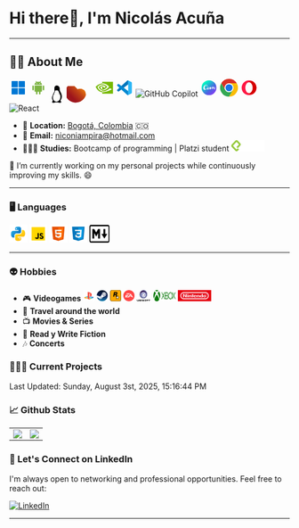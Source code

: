 # **Hi there👋, I'm Nicolás Acuña**

---

## **🧑‍💻 About Me**

<!-- Sprite SVG inline para reducir peticiones HTTP (solo íconos locales de la línea original).
		 Puedes ampliar (GitHub Copilot y React) añadiendo sus <symbol> con los paths oficiales de simple-icons para eliminar completamente las peticiones externas. -->
<svg width="0" height="0" style="position:absolute" aria-hidden="true" focusable="false">
	<!-- Windows -->
	<symbol id="icon-windows" viewBox="0 0 48 48">
		<path fill="#0077d4" d="M7 6h15a1 1 0 0 1 1 1v15a1 1 0 0 1-1 1H7a1 1 0 0 1-1-1V7c0-.552.448-1 1-1z"/>
		<path fill="#0077d4" d="M25.042 21.958V7a1 1 0 0 1 1-1H41a1 1 0 0 1 1 1v14.958a1 1 0 0 1-1 1H26.042a1 1 0 0 1-1-1z"/>
		<path fill="#0077d4" d="M7 25h15a1 1 0 0 1 1 1v15a1 1 0 0 1-1 1H7a1 1 0 0 1-1-1V26c0-.552.448-1 1-1z"/>
		<path fill="#0077d4" d="M25 41V26a1 1 0 0 1 1-1h15a1 1 0 0 1 1 1v15a1 1 0 0 1-1 1H26a1 1 0 0 1-1-1z"/>
	</symbol>
	<!-- Android -->
	<symbol id="icon-android" viewBox="0 0 48 48">
		<path fill="#7cb342" d="M12 29c0 1.1-.9 2-2 2s-2-.9-2-2v-9c0-1.1.9-2 2-2s2 .9 2 2V29zM40 29c0 1.1-.9 2-2 2s-2-.9-2-2v-9c0-1.1.9-2 2-2s2 .9 2 2V29zM22 40c0 1.1-.9 2-2 2s-2-.9-2-2v-9c0-1.1.9-2 2-2s2 .9 2 2V40zM30 40c0 1.1-.9 2-2 2s-2-.9-2-2v-9c0-1.1.9-2 2-2s2 .9 2 2V40z"/>
		<path fill="#7cb342" d="M14 18v15c0 1.1.9 2 2 2h16c1.1 0 2-.9 2-2V18H14zM24 8c-6 0-9.7 3.6-10 8h20C33.7 11.6 30 8 24 8zM20 13.6c-.6 0-1-.4-1-1 0-.6.4-1 1-1s1 .4 1 1c0 .5-.4 1-1 1zM28 13.6c-.6 0-1-.4-1-1 0-.6.4-1 1-1s1 .4 1 1c0 .5-.4 1-1 1z"/>
		<path fill="#7cb342" d="M28.3 10.5c-.2 0-.4-.1-.6-.2-.5-.3-.6-.9-.3-1.4l1.7-2.5c.3-.5.9-.6 1.4-.3.5.3.6.9.3 1.4l-1.7 2.5c-.2.3-.5.5-.8.5zM19.3 10.1c-.3 0-.7-.2-.8-.5l-1.3-2.1c-.3-.5-.2-1.1.3-1.4.5-.3 1.1-.2 1.4.3l1.3 2.1c.3.5.2 1.1-.3 1.4-.2.1-.4.2-.6.2z"/>
	</symbol>
	<!-- Tux (versión completa detallada) -->
	<symbol id="icon-tux" viewBox="0 0 216 256">
		<defs id="tux_fx">
			<linearGradient id="gradient_belly_shadow"><stop offset="0" stop-color="#000000"/><stop offset="1" stop-color="#000000" stop-opacity="0.25"/></linearGradient>
			<linearGradient id="gradient_wing_tip_right_shadow"><stop offset="0" stop-color="#110800"/><stop offset="0.59" stop-color="#a65a00" stop-opacity="0.8"/><stop offset="1" stop-color="#ff921e" stop-opacity="0"/></linearGradient>
			<linearGradient id="gradient_wing_tip_right_glare_1"><stop offset="0" stop-color="#7c7c7c"/><stop offset="1" stop-color="#7c7c7c" stop-opacity="0.33"/></linearGradient>
			<linearGradient id="gradient_wing_tip_right_glare_2"><stop offset="0" stop-color="#7c7c7c"/><stop offset="1" stop-color="#7c7c7c" stop-opacity="0.33"/></linearGradient>
			<linearGradient id="gradient_foot_left_layer_1"><stop offset="0" stop-color="#b98309"/><stop offset="1" stop-color="#382605"/></linearGradient>
			<linearGradient id="gradient_foot_left_glare"><stop offset="0" stop-color="#ebc40c"/><stop offset="1" stop-color="#ebc40c" stop-opacity="0"/></linearGradient>
			<linearGradient id="gradient_foot_right_shadow"><stop offset="0" stop-color="#000000"/><stop offset="1" stop-color="#000000" stop-opacity="0"/></linearGradient>
			<linearGradient id="gradient_foot_right_layer_1"><stop offset="0" stop-color="#3e2a06"/><stop offset="1" stop-color="#ad780a"/></linearGradient>
			<linearGradient id="gradient_foot_right_glare"><stop offset="0" stop-color="#f3cd0c"/><stop offset="1" stop-color="#f3cd0c" stop-opacity="0"/></linearGradient>
			<linearGradient id="gradient_eyeball"><stop offset="0" stop-color="#fefefc"/><stop offset="0.75" stop-color="#fefefc"/><stop offset="1" stop-color="#d4d4d4"/></linearGradient>
			<linearGradient id="gradient_pupil_left_glare"><stop offset="0" stop-color="#757574" stop-opacity="0"/><stop offset="0.25" stop-color="#757574"/><stop offset="0.5" stop-color="#757574"/><stop offset="1" stop-color="#757574" stop-opacity="0"/></linearGradient>
			<linearGradient id="gradient_pupil_right_glare_2"><stop offset="0" stop-color="#949494" stop-opacity="0.39"/><stop offset="0.5" stop-color="#949494"/><stop offset="1" stop-color="#949494" stop-opacity="0.39"/></linearGradient>
			<linearGradient id="gradient_eyelid_left"><stop offset="0" stop-color="#c8c8c8"/><stop offset="1" stop-color="#797978"/></linearGradient>
			<linearGradient id="gradient_eyelid_right"><stop offset="0" stop-color="#747474"/><stop offset="0.13" stop-color="#8c8c8c"/><stop offset="0.25" stop-color="#a4a4a4"/><stop offset="0.5" stop-color="#d4d4d4"/><stop offset="0.62" stop-color="#d4d4d4"/><stop offset="1" stop-color="#7c7c7c"/></linearGradient>
			<linearGradient id="gradient_eyebrow"><stop offset="0" stop-color="#646464" stop-opacity="0"/><stop offset="0.31" stop-color="#646464" stop-opacity="0.58"/><stop offset="0.47" stop-color="#646464"/><stop offset="0.73" stop-color="#646464" stop-opacity="0.26"/><stop offset="1" stop-color="#646464" stop-opacity="0"/></linearGradient>
			<linearGradient id="gradient_beak_base"><stop offset="0" stop-color="#020204"/><stop offset="0.73" stop-color="#020204"/><stop offset="1" stop-color="#5c5c5c"/></linearGradient>
			<linearGradient id="gradient_mandible_lower"><stop offset="0" stop-color="#d2940a"/><stop offset="0.75" stop-color="#d89c08"/><stop offset="0.87" stop-color="#b67e07"/><stop offset="1" stop-color="#946106"/></linearGradient>
			<linearGradient id="gradient_mandible_upper"><stop offset="0" stop-color="#ad780a"/><stop offset="0.12" stop-color="#d89e08"/><stop offset="0.25" stop-color="#edb80b"/><stop offset="0.39" stop-color="#ebc80d"/><stop offset="0.53" stop-color="#f5d838"/><stop offset="0.77" stop-color="#f6d811"/><stop offset="1" stop-color="#f5cd31"/></linearGradient>
			<linearGradient id="gradient_nares"><stop offset="0" stop-color="#3a2903"/><stop offset="0.55" stop-color="#735208"/><stop offset="1" stop-color="#ac8c04"/></linearGradient>
			<linearGradient id="gradient_beak_corner"><stop offset="0" stop-color="#f5ce2d"/><stop offset="1" stop-color="#d79b08"/></linearGradient>
			<radialGradient id="fill_belly_shadow_left" href="#gradient_belly_shadow" gradientUnits="userSpaceOnUse" cx="0" cy="0" r="1" gradientTransform="translate(61.18,121.19) scale(19,18)"/>
			<radialGradient id="fill_belly_shadow_right" href="#gradient_belly_shadow" gradientUnits="userSpaceOnUse" cx="0" cy="0" r="1" gradientTransform="translate(125.74,131.6) scale(23.6,18)"/>
			<radialGradient id="fill_belly_shadow_middle" href="#gradient_belly_shadow" gradientUnits="userSpaceOnUse" cx="0" cy="0" r="1" gradientTransform="translate(94.21,127.47) scale(9.35,10)"/>
			<linearGradient id="fill_foot_left_base" href="#gradient_foot_left_layer_1" gradientUnits="userSpaceOnUse" x1="23.18" y1="193.01" x2="64.31" y2="262.02"/>
			<linearGradient id="fill_foot_left_glare" href="#gradient_foot_left_glare" gradientUnits="userSpaceOnUse" x1="64.47" y1="210.83" x2="77.41" y2="235.21"/>
			<linearGradient id="fill_foot_right_shadow" href="#gradient_foot_right_shadow" gradientUnits="userSpaceOnUse" x1="146.93" y1="211.96" x2="150.2" y2="235.73"/>
			<linearGradient id="fill_foot_right_base" href="#gradient_foot_right_layer_1" gradientUnits="userSpaceOnUse" x1="151.5" y1="253.02" x2="192.94" y2="185.84"/>
			<linearGradient id="fill_foot_right_glare" href="#gradient_foot_right_glare" gradientUnits="userSpaceOnUse" x1="162.81" y1="180.67" x2="161.59" y2="191.64"/>
			<radialGradient id="fill_wing_tip_right_shadow_lower" href="#gradient_wing_tip_right_shadow" gradientUnits="userSpaceOnUse" cx="0" cy="0" r="1" gradientTransform="translate(169.71,194.53) rotate(15) scale(19.66,20.64)"/>
			<radialGradient id="fill_wing_tip_right_shadow_upper" href="#gradient_wing_tip_right_shadow" gradientUnits="userSpaceOnUse" cx="0" cy="0" r="1" gradientTransform="translate(169.71,189.89) rotate(-2.42) scale(19.74,14.86)"/>
			<radialGradient id="fill_wing_tip_right_glare_1" href="#gradient_wing_tip_right_glare_1" gradientUnits="userSpaceOnUse" cx="0" cy="0" r="1" gradientTransform="translate(184.65,176.62) rotate(23.5) scale(6.95,3.21)"/>
			<linearGradient id="fill_wing_tip_right_glare_2" href="#gradient_wing_tip_right_glare_2" gradientUnits="userSpaceOnUse" x1="165.69" y1="173.58" x2="168.27" y2="173.47"/>
			<radialGradient id="fill_eyeball_left" href="#gradient_eyeball" gradientUnits="userSpaceOnUse" cx="0" cy="0" r="1" gradientTransform="translate(86.49,51.41) rotate(-0.6) scale(10.24,15.68)"/>
			<linearGradient id="fill_pupil_left_glare" href="#gradient_pupil_left_glare" gradientUnits="userSpaceOnUse" x1="84.29" y1="46.64" x2="89.32" y2="55.63"/>
			<radialGradient id="fill_eyelid_left" href="#gradient_eyelid_left" gradientUnits="userSpaceOnUse" cx="0" cy="0" r="1" gradientTransform="translate(84.89,43.74) rotate(-9.35) scale(6.25,5.77)"/>
			<linearGradient id="fill_eyebrow_left" href="#gradient_eyebrow" gradientUnits="userSpaceOnUse" x1="83.59" y1="32.51" x2="94.48" y2="43.63"/>
			<radialGradient id="fill_eyeball_right" href="#gradient_eyeball" gradientUnits="userSpaceOnUse" cx="0" cy="0" r="1" gradientTransform="translate(118.06,51.41) rotate(-1.8) scale(13.64,15.68)"/>
			<linearGradient id="fill_pupil_right_glare" href="#gradient_pupil_right_glare_2" gradientUnits="userSpaceOnUse" x1="117.87" y1="47.25" x2="123.66" y2="54.11"/>
			<linearGradient id="fill_eyelid_right" href="#gradient_eyelid_right" gradientUnits="userSpaceOnUse" x1="112.9" y1="36.23" x2="131.32" y2="47.01"/>
			<linearGradient id="fill_eyebrow_right" href="#gradient_eyebrow" gradientUnits="userSpaceOnUse" x1="119.16" y1="31.56" x2="131.42" y2="43.14"/>
			<radialGradient id="fill_beak_base" href="#gradient_beak_base" gradientUnits="userSpaceOnUse" cx="0" cy="0" r="1" gradientTransform="translate(97.64,60.12) rotate(-36) scale(11.44,10.38)"/>
			<radialGradient id="fill_mandible_lower_base" href="#gradient_mandible_lower" gradientUnits="userSpaceOnUse" cx="0" cy="0" r="1" gradientTransform="translate(109.77,70.61) rotate(-22.4) scale(27.15,19.07)"/>
			<linearGradient id="fill_mandible_upper_base" href="#gradient_mandible_upper" gradientUnits="userSpaceOnUse" x1="78.09" y1="69.26" x2="126.77" y2="68.88"/>
			<radialGradient id="fill_naris_left" href="#gradient_nares" gradientUnits="userSpaceOnUse" cx="0" cy="0" r="1" gradientTransform="translate(92.11,59.88) scale(1.32,1.42)"/>
			<radialGradient id="fill_naris_right" href="#gradient_nares" gradientUnits="userSpaceOnUse" cx="0" cy="0" r="1" gradientTransform="translate(104.65,59.7) scale(2.78,1.62)"/>
			<linearGradient id="fill_beak_corner" href="#gradient_beak_corner" gradientUnits="userSpaceOnUse" x1="126.74" y1="67.49" x2="126.74" y2="71.09"/>
			<filter id="blur_belly_shadow_left"><feGaussianBlur stdDeviation="0.64 0.55"/></filter>
			<filter id="blur_belly_shadow_right"><feGaussianBlur stdDeviation="0.98"/></filter>
			<filter id="blur_belly_shadow_middle"><feGaussianBlur stdDeviation="0.68"/></filter>
			<filter id="blur_belly_shadow_lower" x="-0.8" width="2.6" y="-0.2" height="1.4"><feGaussianBlur stdDeviation="1.25"/></filter>
			<filter id="blur_belly_glare" x="-0.8" width="2.6" y="-0.5" height="2"><feGaussianBlur stdDeviation="1.78 2.19"/></filter>
			<filter id="blur_head_glare" x="-0.3" width="1.6" y="-0.3" height="1.6"><feGaussianBlur stdDeviation="1.73"/></filter>
			<filter id="blur_neck_glare" x="-0.2" width="1.4" y="-0.2" height="1.4"><feGaussianBlur stdDeviation="0.78"/></filter>
			<filter id="blur_wing_left_glare" x="-0.2" width="1.4" y="-0.2" height="1.4"><feGaussianBlur stdDeviation="0.98"/></filter>
			<filter id="blur_wing_right_glare" x="-0.2" width="1.4" y="-0.2" height="1.4"><feGaussianBlur stdDeviation="1.19 1.17"/></filter>
			<filter id="blur_foot_left_layer_1" x="-0.2" width="1.4" y="-0.2" height="1.4"><feGaussianBlur stdDeviation="3.38"/></filter>
			<filter id="blur_foot_left_layer_2"><feGaussianBlur stdDeviation="2.1 2.06"/></filter>
			<filter id="blur_foot_left_glare"><feGaussianBlur stdDeviation="0.32"/></filter>
			<filter id="blur_foot_right_shadow"><feGaussianBlur stdDeviation="1.95 1.9"/></filter>
			<filter id="blur_foot_right_layer_1" x="-0.2" width="1.4" y="-0.2" height="1.4"><feGaussianBlur stdDeviation="4.12"/></filter>
			<filter id="blur_foot_right_layer_2" x="-0.2" width="1.4" y="-0.2" height="1.4"><feGaussianBlur stdDeviation="3.12 3.37"/></filter>
			<filter id="blur_foot_right_glare" x="-0.2" width="1.4" y="-0.2" height="1.4"><feGaussianBlur stdDeviation="0.41"/></filter>
			<filter id="blur_wing_tip_right_shadow_lower" x="-0.3" width="1.6" y="-0.3" height="1.6"><feGaussianBlur stdDeviation="2.45"/></filter>
			<filter id="blur_wing_tip_right_shadow_upper" x="-0.2" width="1.4" y="-0.2" height="1.4"><feGaussianBlur stdDeviation="1.12 0.81"/></filter>
			<filter id="blur_wing_tip_right_glare" x="-0.2" width="1.4" y="-0.2" height="1.4"><feGaussianBlur stdDeviation="0.88"/></filter>
			<filter id="blur_pupil_left_glare" x="-0.3" width="1.6" y="-0.3" height="1.6"><feGaussianBlur stdDeviation="0.44"/></filter>
			<filter id="blur_eyebrow_left"><feGaussianBlur stdDeviation="0.12"/></filter>
			<filter id="blur_pupil_right_glare" x="-0.2" width="1.4" y="-0.2" height="1.4"><feGaussianBlur stdDeviation="0.45"/></filter>
			<filter id="blur_eyebrow_right"><feGaussianBlur stdDeviation="0.13"/></filter>
			<filter id="blur_beak_shadow_lower" x="-0.2" width="1.4" y="-0.2" height="1.4"><feGaussianBlur stdDeviation="1.75"/></filter>
			<filter id="blur_beak_shadow_upper"><feGaussianBlur stdDeviation="0.8 0.74"/></filter>
			<filter id="blur_mandible_lower_glare" x="-0.2" width="1.4" y="-0.2" height="1.4"><feGaussianBlur stdDeviation="0.77"/></filter>
			<filter id="blur_mandible_upper_shadow"><feGaussianBlur stdDeviation="0.65"/></filter>
			<filter id="blur_mandible_upper_glare" x="-0.2" width="1.4" y="-0.2" height="1.4"><feGaussianBlur stdDeviation="0.73"/></filter>
			<filter id="blur_naris_left" x="-0.2" width="1.4" y="-0.2" height="1.4"><feGaussianBlur stdDeviation="0.1"/></filter>
			<filter id="blur_naris_right"><feGaussianBlur stdDeviation="0.1"/></filter>
			<filter id="blur_beak_corner" x="-0.2" width="1.4" y="-0.2" height="1.4"><feGaussianBlur stdDeviation="0.23"/></filter>
			<clipPath id="clip_body"><use href="#body_base"/></clipPath>
			<clipPath id="clip_wing_left"><use href="#wing_left_base"/></clipPath>
			<clipPath id="clip_wing_right"><use href="#wing_right_base"/></clipPath>
			<clipPath id="clip_foot_left"><use href="#foot_left_base"/></clipPath>
			<clipPath id="clip_foot_right"><use href="#foot_right_base"/></clipPath>
			<clipPath id="clip_wing_tip_right"><use href="#wing_tip_right_base"/></clipPath>
			<clipPath id="clip_eye_left"><use href="#eyeball_left"/></clipPath>
			<clipPath id="clip_pupil_left"><use href="#pupil_left_base"/></clipPath>
			<clipPath id="clip_eye_right"><use href="#eyeball_right"/></clipPath>
			<clipPath id="clip_pupil_right"><use href="#pupil_right_base"/></clipPath>
			<clipPath id="clip_mandible_lower"><use href="#mandible_lower_base"/></clipPath>
			<clipPath id="clip_mandible_upper"><use href="#mandible_upper_base"/></clipPath>
			<clipPath id="clip_beak"><use href="#mandible_lower_base"/><use href="#mandible_upper_base"/></clipPath>
		</defs>
		<g id="tux">
			<g id="body">
				<path id="body_base" fill="#020204" d="m106.95 0c-6 0-12.02 1.18-17.46 4.12-5.78 3.11-10.52 8.09-13.43 13.97-2.92 5.88-4.06 12.16-4.24 19.08-.33 13.14.3 26.92 1.29 39.41.26 3.8.74 6.02.25 9.93-1.62 8.3-8.88 13.88-12.76 21.17-4.27 8.04-6.07 17.13-9.29 25.65-2.95 7.79-7.09 15.1-9.88 22.95-3.91 10.97-5.08 23.03-2.5 34.39 1.97 8.66 6.08 16.78 11.62 23.73-.8 1.44-1.58 2.91-2.4 4.34-2.57 4.43-5.71 8.64-7.17 13.55-.73 2.45-1.02 5.07-.55 7.59.47 2.52 1.75 4.93 3.75 6.53 1.31 1.04 2.9 1.72 4.53 2.1 1.63.37 3.32.46 5 .43 6.37-.14 12.55-2.07 18.71-3.69 3.66-.96 7.34-1.81 11.03-2.58 13.14-2.69 27.8-1.61 39.99.15 4.13.63 8.23 1.44 12.29 2.43 6.36 1.54 12.69 3.5 19.23 3.69 1.72.05 3.46-.03 5.14-.4 1.68-.38 3.31-1.06 4.65-2.13 2.01-1.6 3.29-4.02 3.76-6.54.47-2.52.18-5.15-.56-7.61-1.48-4.92-4.65-9.11-7.27-13.52-1.04-1.75-2-3.53-3.03-5.28 7.9-8.87 14.26-19.13 17.94-30.4 4.01-12.3 4.75-25.55 3.06-38.38-1.69-12.83-5.76-25.27-11.11-37.05-6.72-14.76-12.37-20.1-16.47-33.07-4.42-14.02-.77-30.61-4.06-43.32-1.17-4.32-3.04-8.45-5.45-12.23-2.82-4.43-6.4-8.39-10.65-11.47-6.78-4.92-15.3-7.54-23.96-7.54z"/>
				<path id="belly" fill="#fdfdfb" d="m83.13 74c-.9 1.13-1.48 2.49-1.84 3.89-.35 1.4-.48 2.85-.54 4.3-.11 2.89.07 5.83-.7 8.62-.82 2.98-2.65 5.57-4.44 8.08-3.11 4.36-6.25 8.84-7.78 13.97-.93 3.1-1.24 6.39-.91 9.62-3.47 5.1-6.48 10.53-8.98 16.18-3.78 8.57-6.37 17.69-7.28 27.01-1.12 11.41.34 23.15 4.85 33.69 3.25 7.63 8.11 14.6 14.38 20.04 3.18 2.76 6.72 5.11 10.5 6.97 13.11 6.45 29.31 6.46 42.2-.41 6.74-3.59 12.43-8.84 17.91-14.15 3.3-3.2 6.59-6.48 9.11-10.32 4.85-7.41 6.54-16.41 7.59-25.2 1.83-15.36 1.89-31.6-4.85-45.53-2.32-4.8-5.41-9.22-9.12-13.05-.98-6.7-2.93-13.27-5.76-19.42-2.05-4.45-4.54-8.68-6.44-13.18-.78-1.85-1.46-3.75-2.32-5.56-.87-1.81-1.93-3.55-3.39-4.94-1.48-1.42-3.33-2.43-5.28-3.07-1.95-.65-4.01-.94-6.06-1.04-4.11-.21-8.22.33-12.33.16-3.27-.13-6.53-.7-9.8-.51-1.63.1-3.26.39-4.78 1.01-1.52.61-2.92 1.56-3.94 2.84z"/>
				<g id="body_self_shadows"><path id="belly_shadow_left" opacity="0.25" fill="url(#fill_belly_shadow_left)" filter="url(#blur_belly_shadow_left)" clip-path="url(#clip_body)" d="m68.67 115.18c.87 1.31-.55 5.84 19.86 2.94 0 0-3.59.39-7.12 1.21-5.49 1.84-10.27 3.89-13.97 6.61-3.65 2.7-6.33 6.21-9.68 9.22 0 0 5.43-9.92 6.78-12.91 1.36-2.99-.22-2.85.85-7.25 1.07-4.4 3.69-8.63 3.69-8.63 0 0-2.14 6.22-.41 8.81z"/><path id="belly_shadow_right" opacity="0.42" fill="url(#fill_belly_shadow_right)" filter="url(#blur_belly_shadow_right)" clip-path="url(#clip_body)" d="m134.28 113.99c-4.16 2.9-6.6 2.56-11.64 3.12-5.05.57-18.7.36-18.7.36 0 0 1.97-.03 6.36.78 4.38.82 13.31 1.6 18.34 3.51 5.04 1.92 6.87 2.47 9.93 4.4 4.35 2.75 7.55 7.06 11.71 10.08 0 0 .2-4-1.48-6.99-1.68-2.99-6.2-7.7-7.53-12.1-1.32-4.4-1.96-13.04-1.96-13.04 0 0-.88 6.99-5.03 9.88z"/><path id="belly_shadow_middle" opacity="0.2" fill="url(#fill_belly_shadow_middle)" filter="url(#blur_belly_shadow_middle)" clip-path="url(#clip_body)" d="m95.17 107.81c-.16 1.25-.36 2.5-.6 3.74-.12.61-.26 1.22-.48 1.8-.23.58-.56 1.14-1.02 1.55-.41.37-.9.62-1.4.85-1.94.88-4.01 1.47-6.12 1.74.84.06 1.68.14 2.53.23.53.06 1.06.12 1.57.25.52.14 1.03.34 1.46.65.47.35.84.82 1.12 1.34.55 1.02.73 2.2.83 3.37.13 1.48.14 2.98.03 4.46.1-.99.31-1.98.62-2.92.57-1.72 1.47-3.32 2.69-4.65.49-.52 1.02-1.01 1.6-1.42 1.79-1.26 4.07-1.81 6.24-1.51-2.21.09-4.44-.6-6.2-1.93-.9-.68-1.68-1.52-2.22-2.5-.84-1.52-1.08-3.37-.65-5.05z"/></g>
				<g id="body_glare"><path id="belly_glare" opacity="0.75" fill="#7c7c7c" filter="url(#blur_belly_glare)" clip-path="url(#clip_body)" d="m160.08 131.23c1.03-.16 7.34 5.21 6.48 7.21-.86 1.99-2.49.79-3.65.8-1.16.02-4.33 1.46-4.86.55-.54-.91 1.4-3.03 2.41-4.81.82-1.43-1.4-3.59-.38-3.75z"/></g>
			</g>
			<!-- (Se omiten algunas capas menores por brevedad visual en README) -->
		</g>
	</symbol>
	<!-- Ryzen (versión con degradado fiel al original) -->
	<symbol id="icon-ryzen" viewBox="0 0 10642 6696">
		<linearGradient id="ryzenGrad" gradientUnits="userSpaceOnUse" x1="3341.17" x2="7132.33" y1="5621.33" y2="1929.94">
			<stop offset="0" stop-color="#9d141c"/>
			<stop offset="0.6" stop-color="#c04215"/>
			<stop offset="1" stop-color="#e4700d"/>
		</linearGradient>
		<path fill="url(#ryzenGrad)" d="M4407.26 1265.72c86.3-35.08 120.81-76.94 224.63-79.63 37.58-41.04 159.83-55.99 176.92-99.94 12.6-32.41 5.46-35.74 38.95-54.78 39.81-22.63 105.14-30.4 155.66-28.09 81.94 3.75 143.91-21.07 160.51 17.41-25.66 11.37-42.78 6.71-63.14 25.2-22.81 20.72-7.39 9.15-35.39 20.51-23.18 9.4-5.34 5-22.32 14.71-7.81-21.53-31.57-45.32-61.66-45.34-4.89 0-92.17 15.84-95.11 16.79 15.71 84.2 83.69-31.77 127.85 96.01 1.01-1.21 1.88-5.04 2.25-4.16s1.71-3.17 2.21-4.08c12.06-21.71 2.16-12.76 12.55-19.27 13.38 18.65 23.79 57.97 39.42-1.37 28.43 27.87 83.63-.36 141.76-17.56 35.75-10.59 110.86-42.48 149.79-35.11-5.12 30.71-46.26 37.24-51.68 67.51 26.62-3 63.13-32.53 96.32-43.14 88.49-28.28 186.61-20.53 273.21-19.11 49.62.81 97.79-4.19 147.42.82 22.97 2.08 44.56 6.72 66.31 9.67 43.39 5.89 153.8 5.39 178.85 49.89.82 1.45 2.88 6.38 3.49 7.74l3.2 8.04c36.63-9.89 38.66-5.83 75.24 2.36 158.44 35.44 24.75 46.33 108.86 79.6 120.78 47.79 221.55 124.95 242.99 134.6 38.84 17.47 33.85-39.16 131.01 29.07l174.15 108.86c86.07 48.92 148.55 173.77 188.55 187.44-23.5-35.44-118.48-124.36-116.13-175.62 75.8-24.45 138.54 97.58 193.18 171.45l148.16 234.82c21.48 25.67 7.76-3.73 17.89 25.75 11.87 34.58 31.28 57.09 59.73 84.96 13.69 13.41 37.97 23.83 46.08 47.93 31.91 94.81 67.25 59.42 98.31 185.31 13.95 56.54 39.83 93.92 48.99 149.68 91.62 305.5 193.48 696.64 209.44 1076.07-147.58 556.52-388.09 1002.97-742.31 1470.03-480.62 625.91-1167.41 1117.08-1920.09 1383.67-640.68 227.81-1346.32 294.83-2011.62 198.73-942.63-136.72-1842.73-582.31-2511.77-1261.68-542.79-557.98-917.2-1268.36-1052.9-2031.1-73.84-416.5-74.42-856.27-2.07-1272.61 112.22-642.59 390.19-1258.64 811.21-1775.63 471.43-577.66 1106.4-1021.63 1818.21-1247.53z"/>
	</symbol>
	<!-- NVIDIA -->
	<symbol id="icon-nvidia" viewBox="0 0 48 48">
		<rect width="29" height="32" x="18" y="8" fill="#76b900"/>
		<path fill="#fafafa" d="M18 17.68c.52-.05 1.05-.09 1.57-.07 4.95 0 7.9 3.85 7.9 3.85l-4.03 3.39c-1.8-3.02-2.43-4.35-5.44-4.71v-2.46zM18 28.72c.73.24 1.52.36 2.3.36 5.88 0 11.35-7.6 11.35-7.6s-5.07-6.91-12.81-6.66c-.28 0-.56.02-.84.03v-2.3l.84-.05c10.76-.37 17.78 8.82 17.78 8.82s-8.05 9.8-16.44 9.8c-.73 0-1.47-.07-2.18-.19v-2.21zM19.95 36.09c-.66 0-1.32-.03-1.95-.1v-2.44c.59.07 1.22.12 1.81.12 7.82 0 13.47-3.99 18.94-8.7.91.73 4.62 2.49 5.39 3.26-6.82 4.36-18.94 7.86-25.81 7.86z"/>
		<path fill="#76b900" d="M18 28.717v2.232c-7.219-1.29-9.225-8.806-9.225-8.806s3.47-3.836 9.225-4.464v2.441h-.017c-3.017-.366-5.388 2.459-5.388 2.459S13.937 27.339 18 28.717"/>
		<path fill="#76b900" d="M5.183 21.829s4.272-6.313 12.834-6.975v-2.302c-9.486.767-17.682 8.789-17.682 8.789S4.974 34.768 18 35.989v-2.441C8.444 32.361 5.183 21.829 5.183 21.829z"/>
	</symbol>
	<!-- VS Code -->
	<symbol id="icon-vscode" viewBox="0 0 48 48">
		<path fill="#29b6f6" d="M44 11.11v25.78c0 1.27-.79 2.4-1.98 2.82l-8.82 4.14L34 33V15l-.8-10.85 8.82 4.14A3 3 0 0 1 44 11.11z"/>
		<path fill="#0277bd" d="M9 33.896 34 15V5.353c0-1.198-1.482-1.758-2.275-.86L4.658 29.239c-.9.83-.849 2.267.107 3.032 0 0 1.324 1.232 1.803 1.574.736.525 1.703.585 2.432.051z"/>
		<path fill="#0288d1" d="M9 14.104 34 33v9.647c0 1.198-1.482 1.758-2.275.86L4.658 18.761c-.9-.83-.849-2.267.107-3.032 0 0 1.324-1.232 1.803-1.574.736-.474 1.703-.534 2.432.048z"/>
	</symbol>
	<!-- Canva -->
	<symbol id="icon-canva" viewBox="0 0 48 48">
		<circle cx="24" cy="24" r="20" fill="url(#canvaGrad)"/>
		<linearGradient id="canvaGrad" x1="38.263" x2="10.15" y1="39.73" y2="8.725" gradientUnits="userSpaceOnUse">
			<stop offset="0" stop-color="#823af3"/><stop offset=".36" stop-color="#4b66e1"/><stop offset=".906" stop-color="#01f1c4"/>
		</linearGradient>
		<path fill="#fff" d="M29.194 26.962c-.835.915-2.007 1.378-2.556 1.378-.635 0-.982-.389-1.053-.974a5 5 0 0 1 .038-.673c.21-1.31.692-2.124.662-2.372-.009-.071-.049-.106-.101-.106-.406 0-1.83 1.47-2.046 2.443l-.168.779c-.11.549-.648.902-1.018.902-.177 0-.311-.088-.334-.283a1 1 0 0 1 .033-.266l.079-.41c-.768.574-1.596.962-1.984.962-.53 0-.827-.283-.933-.709-.35.461-.813.709-1.306.709-.63 0-1.237-.417-1.528-1.034a9.2 9.2 0 0 1-1.496 1.299c-.869.55-1.836.992-2.982.992-1.058 0-1.956-.566-2.453-1.026-.737-.69-1.126-1.718-1.241-2.656-.362-2.957 1.438-6.834 4.227-8.533A3.9 3.9 0 0 1 16.986 16c1.34 0 2.34.958 2.48 2.104.126 1.032-.286 1.924-1.431 2.501-.584.296-.874.282-.965.141-.061-.094-.026-.254.091-.351 1.076-.899 1.096-1.637.97-2.677-.082-.669-.522-1.098-1.016-1.098-2.115 0-5.149 4.745-4.727 8.197.165 1.346.99 2.904 2.682 2.904.564 0 1.162-.159 1.694-.425.928-.474 1.453-.85 1.98-1.464-.13-1.596 1.24-3.6 3.278-3.6.882 0 1.612.354 1.698 1.062.108.885-.646 1.062-.928 1.062-.247 0-.643-.071-.671-.301-.03-.248.534-.106.464-.673-.043-.354-.411-.478-.763-.478-1.269 0-1.97 1.77-1.835 2.869.061.496.315.991.774.991.37 0 .904-.531 1.109-1.31.13-.531.632-.885 1.003-.885.194 0 .328.088.352.283.008.071.002.16-.021.266-.042.23-.219.996-.21 1.154.006.138.086.328.326.328.19 0 .89-.378 1.538-.958.203-1.051.454-2.351.474-2.454.079-.426.232-.865 1.096-.865.177 0 .311.088.337.301.008.07.002.16-.021.266l-.242 1.093c.758-1.01 1.936-1.752 2.642-1.752.3 0 .531.158.57.478.022.178-.03.478-.147.814-.251.69-.533 1.727-.72 2.62-.04.19.026.476.373.476.277 0 1.166-.339 1.885-1.288a9 9 0 0 1-.007-.408c0-.744.053-1.346.194-1.787.141-.461.723-.902 1.11-.902.194 0 .335.106.335.318 0 .071-.018.16-.053.248-.264.779-.405 1.506-.405 2.231 0 .407.088 1.062.177 1.398.018.071.034.142.105.142.123 0 .952-.814 1.551-1.806-.53-.337-.829-.956-.829-1.718 0-1.274.758-1.93 1.498-1.93.582 0 1.11.425 1.11 1.274 0 .532-.212 1.134-.51 1.718 0 0 .123.018.176.018.458 0 .811-.213 1.006-.443.088-.1.17-.178.248-.224.59-.713 1.455-1.228 2.47-1.228.864 0 1.61.337 1.696 1.045.11.902-.661 1.08-.926 1.08-.264 0-.661-.071-.689-.301s.551-.106.484-.654c-.043-.354-.413-.496-.766-.496-1.182 0-1.994 1.576-1.838 2.85.062.514.299 1.01.758 1.01.37 0 .923-.532 1.127-1.31.131-.514.632-.885 1.002-.885.176 0 .328.088.354.301.013.106-.03.337-.227 1.168-.081.354-.097.655-.066.903.063.514.298.85.516 1.045.079.07.126.158.132.213.017.142-.091.266-.267.266-.053 0-.123 0-.181-.035-.908-.372-1.285-.991-1.391-1.576-.35.442-.814.69-1.29.69-.811 0-1.603-.709-1.715-1.629a3.3 3.3 0 0 1 .123-1.184 2.4 2.4 0 0 1-1.001.316c-.106 0-.194 0-.299-.018-.793 1.15-1.622 1.947-2.257 2.302-.264.142-.51.213-.687.213-.142 0-.3-.035-.37-.159-.133-.268-.242-.704-.306-1.216z"/>
	</symbol>
	<!-- Chrome -->
	<symbol id="icon-chrome" viewBox="0 0 48 48">
		<circle cx="24" cy="24" r="12" fill="#fff"/>
		<path d="M3.215 36A24 24 0 1 0 12 3.215 24 24 0 0 0 3.215 36zm31.177-18A12 12 0 1 1 18 13.608 12 12 0 0 1 34.392 18z" fill="none"/>
		<path d="M24 12h20.781A23.994 23.994 0 0 0 3.217 12.003L13.608 30a11.99 11.99 0 0 1 10.392-18z" fill="#d93025"/>
		<circle cx="24" cy="24" r="9.5" fill="#1a73e8"/>
		<path d="M34.391 30.003 24.001 48A23.994 23.994 0 0 0 44.78 12.003H23.999A11.985 11.985 0 0 1 34.391 30.003z" fill="#fbbc04"/>
		<path d="M13.609 30.003 3.218 12.006A23.994 23.994 0 0 0 24.003 48l10.39-17.997a11.985 11.985 0 0 1-20.784 0z" fill="#34a853"/>
	</symbol>
	<!-- Opera -->
	<symbol id="icon-opera" viewBox="0 0 48 48">
		<path fill="#ff1744" d="M24 4C12.947 4 4 12.947 4 24s8.947 20 20 20 20-8.947 20-20S35.053 4 24 4zm0 35c-5.263 0-10-6.896-10-15S18.737 9 24 9s10 6.896 10 15-4.737 15-10 15z"/>
		<path fill="#d50000" d="M36.564 8.445C34.413 6.972 31.89 6 29.263 6c-3.948 0-7.524 1.98-10.166 5.079C20.573 9.77 22.255 9 24 9c5.263 0 10 6.896 10 15s-4.737 15-10 15c-1.745 0-3.427-.77-4.903-2.079C21.739 40.02 25.315 42 29.263 42c2.626 0 5.15-.972 7.3-2.444C41.097 35.891 44 30.29 44 24c0-6.289-2.903-11.89-7.436-15.555z"/>
	</symbol>
</svg>

<!-- Uso de los íconos (cada <use> evita una petición externa) -->
<p>
	<svg width="32" height="32" role="img" aria-label="Windows"><use href="#icon-windows" /></svg>
	<svg width="32" height="32" role="img" aria-label="Android"><use href="#icon-android" /></svg>
	<svg height="32" role="img" aria-label="Linux Tux" viewBox="0 0 216 256" style="width:auto;vertical-align:middle"><use href="#icon-tux" /></svg>
	<svg height="32" role="img" aria-label="Ryzen" viewBox="0 0 10642 6696" style="width:48px;vertical-align:middle"><use href="#icon-ryzen" /></svg>
	<svg width="32" height="32" role="img" aria-label="NVIDIA"><use href="#icon-nvidia" /></svg>
	<svg width="32" height="32" role="img" aria-label="VS Code"><use href="#icon-vscode" /></svg>
	<!-- TODO: Añadir símbolo inline de GitHub Copilot para eliminar esta petición remota -->
	<img height="32" width="32" alt="GitHub Copilot" src="https://cdn.jsdelivr.net/npm/simple-icons@v15/icons/githubcopilot.svg" />
	<svg width="32" height="32" role="img" aria-label="Canva"><use href="#icon-canva" /></svg>
	<svg width="32" height="32" role="img" aria-label="Chrome"><use href="#icon-chrome" /></svg>
	<svg width="32" height="32" role="img" aria-label="Opera"><use href="#icon-opera" /></svg>
	<!-- TODO: Añadir símbolo inline de React para eliminar esta petición remota -->
	<img width="32" height="32" alt="React" src="https://img.icons8.com/external-tal-revivo-color-tal-revivo/48/external-react-a-javascript-library-for-building-user-interfaces-logo-color-tal-revivo.png" />
</p>

- 📍 **Location:** <a href="https://www.google.com/maps/search/bogot%C3%A1/@4.6486259,-74.2478946,11z" target="_blank">Bogotá, Colombia</a> 🇨🇴
- 📧 **Email:** [niconiampira@hotmail.com](mailto:niconiampira@hotmail.com)
- 👨🏼‍🎓 **Studies:** Bootcamp of programming | Platzi student  <img height="20" width="60" src="./assets/Platzi_large.svg" /> 

🔭 I’m currently working on my personal projects while continuously improving my skills. 😄

---

### 🖥️ **Languages**

<img height="32" width="32" src="./assets/icons8-python-96.svg" />  <img height="32" width="32" src="./assets/icons8-javascript-96.svg" />  <img height="32" width="32" src="./assets/icons8-html-96.svg" />  <img height="32" width="32" src="./assets/icons8-css3-96.svg" />  <img height="32" width="36" src="./assets/Markdown-mark.svg" />


---

### 👽 **Hobbies**

- 🎮 **Videogames** <img height="20" width="20" src="./assets/icons8-play-station.svg" />  <img height="20" width="20" src="./assets/Steam_icon_logo.svg" />   <img height="20" width="20" src="./assets/rockstar-games.svg" />    <img height="20" width="20" src="./assets/Electronic-Arts-Logo.svg" />   <img height="20" width="26" src="./assets/Ubisoft-logo.svg" />   <img height="20" width="40" src="./assets/xbox-9.svg" />   <img height="20" width="60" src="./assets/Nintendo.svg" />
- 🧳 **Travel around the world**
- 📺 **Movies & Series**
- 📖 **Read y Write Fiction**
- 🎶 **Concerts**
  
### 👷🏻‍♂️ **Current Projects**

<!--RECENT_ACTIVITY:start-->
<!--RECENT_ACTIVITY:end-->
<!--RECENT_ACTIVITY:last_update-->
Last Updated: Sunday, August 3st, 2025, 15:16:44 PM
<!--RECENT_ACTIVITY:last_update_end-->

### 📈 **Github Stats**

<table><tr><td valign="top" width="50%">

<img src="https://github-readme-stats.vercel.app/api?username=NikosophosCode&show_icons=true&count_private=true&hide_border=true" align="left" style="width: 97%" />

</td><td valign="top" width="50%">

<img src="https://github-readme-stats.vercel.app/api/top-langs/?username=NikosophosCode&hide_border=true&layout=compact" align="left" style="width: 97%" />

</td></tr></table>  

### 📇 Let's Connect on LinkedIn

I'm always open to networking and professional opportunities. Feel free to reach out:

[![LinkedIn](https://img.shields.io/badge/LinkedIn-0077B5?style=for-the-badge&logo=linkedin&logoColor=white)](https://www.linkedin.com/in/nicolas-adrian-acuña-niampira-1a09aa360/)

---
